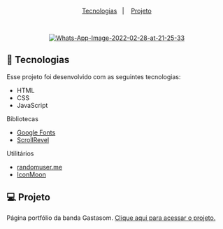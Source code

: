 <p align="center">
  <a href="#-tecnologias">Tecnologias</a>&nbsp;&nbsp;&nbsp;|&nbsp;&nbsp;&nbsp;
  <a href="#-projeto">Projeto</a>

</p>

<br>

<p align="center">
  <a href="https://ibb.co/4d5XKSH"><img src="https://i.ibb.co/dgzVjpR/Whats-App-Image-2022-02-28-at-21-25-33.jpg" alt="Whats-App-Image-2022-02-28-at-21-25-33" border="0"></a>
</p>

## 🚀 Tecnologias

Esse projeto foi desenvolvido com as seguintes tecnologias:

- HTML
- CSS
- JavaScript

Bibliotecas

- [Google Fonts](https://fonts.google.com/)
- [ScrollRevel](https://scrollrevealjs.org)

Utilitários

- [randomuser.me](https://randomuser.me/photos)
- [IconMoon](https://icomoon.io/app/#/select)

## 💻 Projeto

Página portfólio da banda Gastasom. <a href="https://deco-macedo.github.io/page-gastasom/">Clique aqui para acessar o projeto.</a>
